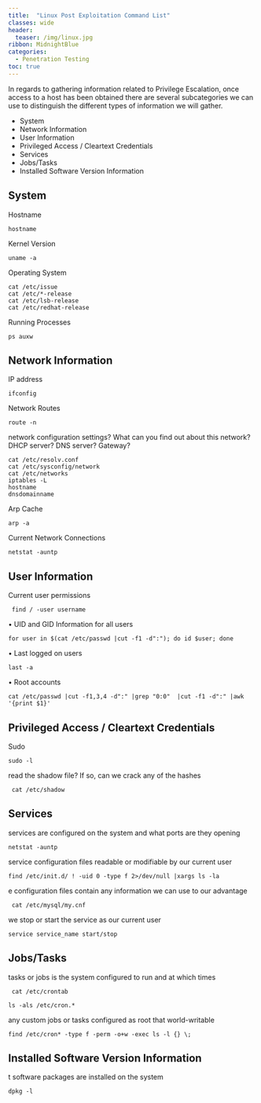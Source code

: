 ```yaml
---
title:  "Linux Post Exploitation Command List"
classes: wide
header:
  teaser: /img/linux.jpg
ribbon: MidnightBlue
categories:
  - Penetration Testing 
toc: true
---
```


In regards to gathering information related to Privilege Escalation,
once access to a host has been obtained there are several subcategories we can use to distinguish the different types of
information we will gather. 



* System 
* Network Information
* User Information
* Privileged Access / Cleartext Credentials
* Services
* Jobs/Tasks
* Installed Software Version Information


## System 

Hostname

`hostname`

 Kernel Version
 
`uname -a`

Operating System

```
cat /etc/issue
cat /etc/*-release
cat /etc/lsb-release
cat /etc/redhat-release
  ```

Running Processes

`ps auxw`


## Network Information

IP address

`ifconfig`

Network Routes

`route -n`

 network configuration settings? What can you find out about this network? DHCP server? DNS server? Gateway?

```
cat /etc/resolv.conf
cat /etc/sysconfig/network
cat /etc/networks
iptables -L
hostname
dnsdomainname
```

Arp Cache

`arp -a`

Current Network Connections

`netstat -auntp`


## User Information

Current user permissions

` find / -user username`

• UID and GID Information for all users

` for user in $(cat /etc/passwd |cut -f1 -d":"); do id $user; done
`

• Last logged on users

 `last -a`

• Root accounts

`cat /etc/passwd |cut -f1,3,4 -d":" |grep "0:0"  |cut -f1 -d":" |awk '{print $1}'`

## Privileged Access / Cleartext Credentials

Sudo

`sudo -l`

 read the shadow file? If so, can we crack any of the hashes
 
 ` cat /etc/shadow`
 
 ## Services
 
  services are configured on the system and what ports are they opening
  
  `netstat -auntp`
  
  service configuration files readable or modifiable by our current user
  
  `find /etc/init.d/ ! -uid 0 -type f 2>/dev/null |xargs ls -la`
  
  e configuration files contain any information we can use to our advantage
  
  ` cat /etc/mysql/my.cnf`
  
  we stop or start the service as our current user
  
  `service service_name start/stop`
  
  ## Jobs/Tasks
  
  tasks or jobs is the system configured to run and at
which times

` cat /etc/crontab`

`ls -als /etc/cron.*`

any custom jobs or tasks configured as root that
world-writable

`find /etc/cron* -type f -perm -o+w -exec ls -l {} \;`

## Installed Software Version Information

t software packages are installed on the system

`dpkg -l`
